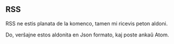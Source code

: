 ## RSS

RSS ne estis planata de la komenco, tamen mi ricevis peton aldoni.

Do, verŝajne estos aldonita en Json formato, kaj poste ankaŭ Atom.
